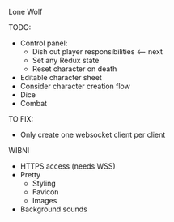 Lone Wolf

TODO:
- Control panel:
  - Dish out player responsibilities <-- next
  - Set any Redux state
  - Reset character on death
- Editable character sheet
- Consider character creation flow
- Dice
- Combat

TO FIX:
- Only create one websocket client per client

WIBNI
- HTTPS access (needs WSS)
- Pretty
  - Styling
  - Favicon
  - Images
- Background sounds
